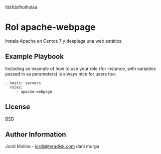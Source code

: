 fdsfdsfholholaa


Rol apache-webpage
==================

Instala Apache en Centos 7 y desplega una web estática

Example Playbook
----------------

Including an example of how to use your role (for instance, with variables passed in as parameters) is always nice for users too:

    - hosts: servers
      roles:
         - apache-webpage

License
-------

BSD

Author Information
------------------

Jordi Molina - jordi@teradisk.com
dani murga

